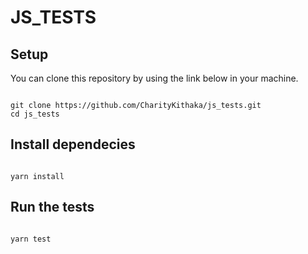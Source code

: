# JS_TESTS

## Setup
You can clone this repository by using the link below in your machine.
```

git clone https://github.com/CharityKithaka/js_tests.git
cd js_tests
```

## Install dependecies
```

yarn install
```
## Run the tests
```

yarn test
```